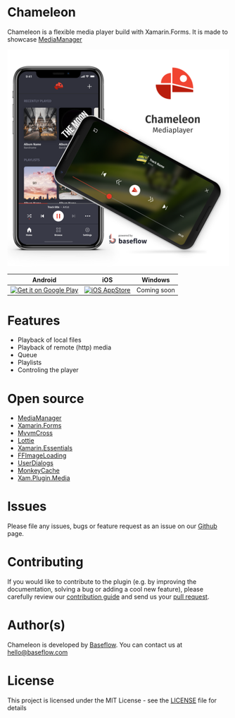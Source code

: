 Chameleon
=========

Chameleon is a flexible media player build with Xamarin.Forms. It is made to showcase [MediaManager](https://github.com/martijn00/XamarinMediaManager)

![Chameleon App Screenshot](chameleon_screenshots_v1.png?raw=true "Chameleon")


| Android | iOS | Windows |
|--|--|--|
| <a href='https://play.google.com/store/apps/details?id=com.baseflow.chameleon&pcampaignid=MKT-Other-global-all-co-prtnr-py-PartBadge-Mar2515-1'><img height='60px' alt='Get it on Google Play' src='https://play.google.com/intl/en_us/badges/images/generic/en_badge_web_generic.png'/></a> | <a href="https://itunes.apple.com/WebObjects/MZStore.woa/wa/viewSoftware?id=1475255793" rel="Chameleon">![iOS AppStore](http://devimages.apple.com.edgekey.net/app-store/marketing/guidelines/images/badge-download-on-the-app-store.svg)</a> | Coming soon |

# Features

- Playback of local files
- Playback of remote (http) media
- Queue
- Playlists
- Controling the player

# Open source

- [MediaManager](https://github.com/martijn00/XamarinMediaManager)
- [Xamarin.Forms](https://github.com/xamarin/Xamarin.Forms)
- [MvvmCross](https://github.com/MvvmCross/MvvmCross)
- [Lottie](https://github.com/martijn00/LottieXamarin)
- [Xamarin.Essentials](https://github.com/xamarin/Essentials)
- [FFImageLoading](https://github.com/luberda-molinet/FFImageLoading)
- [UserDialogs](https://github.com/aritchie/userdialogs)
- [MonkeyCache](https://github.com/jamesmontemagno/monkey-cache)
- [Xam.Plugin.Media](https://github.com/jamesmontemagno/MediaPlugin)


# Issues

Please file any issues, bugs or feature request as an issue on our [Github](https://github.com/BaseflowIT/Chameleon) page.

# Contributing

If you would like to contribute to the plugin (e.g. by improving the documentation, solving a bug or adding a cool new feature), please carefully review our [contribution guide](https://github.com/BaseflowIT/flutter-geolocator/blob/develop/CONTRIBUTING.md) and send us your [pull request](https://github.com/BaseflowIT/flutter-geolocator/pulls).

# Author(s)

Chameleon is developed by [Baseflow](https://baseflow.com/). You can contact us at hello@baseflow.com

# License

This project is licensed under the MIT License - see the [LICENSE](https://github.com/BaseflowIT/Chameleon/blob/develop/LICENSE) file for details
